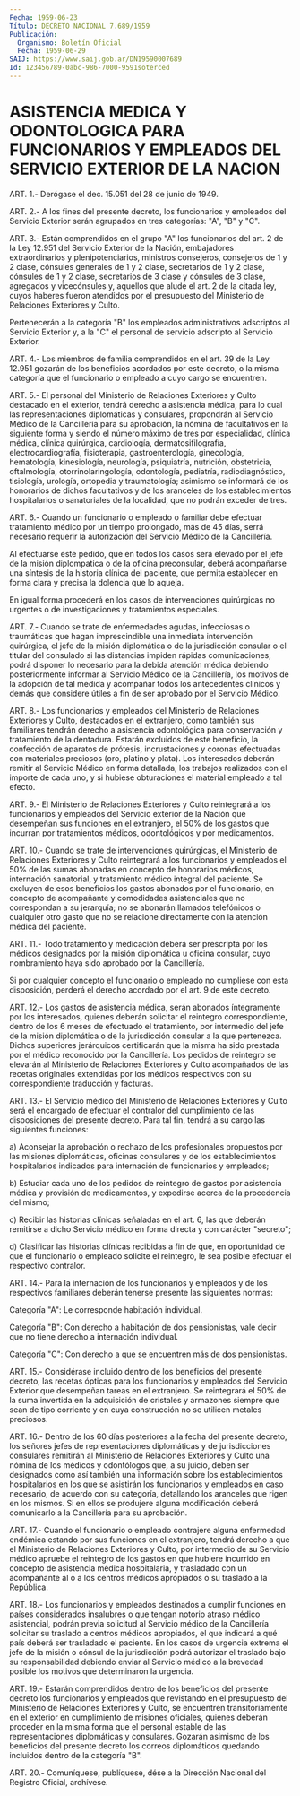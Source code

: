 ```yaml
---
Fecha: 1959-06-23
Título: DECRETO NACIONAL 7.689/1959
Publicación:
  Organismo: Boletín Oficial
  Fecha: 1959-06-29
SAIJ: https://www.saij.gob.ar/DN19590007689
Id: 123456789-0abc-986-7000-9591soterced
---
```

# ASISTENCIA MEDICA Y ODONTOLOGICA PARA FUNCIONARIOS Y EMPLEADOS DEL SERVICIO EXTERIOR DE LA NACION

<a id="1"></a>
ART.  1.-  Derógase  el  dec.  15.051 del 28 de junio de 1949.

<a id="2"></a>
ART.  2.- A los fines del presente decreto, los funcionarios y empleados del Servicio Exterior serán agrupados en tres categorías: "A", "B" y "C".

<a id="3"></a>
ART.  3.-  Están comprendidos en el grupo "A" los funcionarios del art. 2 de la  Ley  12.951  del  Servicio Exterior de la Nación, embajadores    extraordinarios   y  plenipotenciarios,    ministros consejeros, consejeros de 1 y 2 clase,  cónsules generales de 1 y 2 clase,  secretarios  de  1 y 2 clase, cónsules  de  1  y  2  clase, secretarios  de  3  clase  y  cónsules  de  3  clase,  agregados  y vicecónsules y, aquellos que alude  el  art.  2  de  la citada ley, cuyos  haberes  fueron atendidos por el presupuesto del  Ministerio de Relaciones Exteriores y Culto.

Pertenecerán  a la  categoría  "B"  los  empleados  administrativos adscriptos  al Servicio  Exterior  y,  a  la  "C"  el  personal  de servicio adscripto al Servicio Exterior.

<a id="4"></a>
ART. 4.- Los miembros de familia comprendidos en el art. 39 de la  Ley  12.951  gozarán  de  los  beneficios  acordados  por  este decreto,  o la misma categoría que el funcionario o empleado a cuyo cargo se encuentren.

<a id="5"></a>
ART. 5.- El personal del Ministerio de Relaciones Exteriores y Culto  destacado  en  el  exterior,  tendrá  derecho  a  asistencia médica,    para    lo  cual  las  representaciones  diplomáticas  y consulares, propondrán  al  Servicio  Médico de la Cancillería para su aprobación, la nómina de facultativos  en  la  siguiente forma y siendo  el número máximo de tres por especialidad, clínica  médica, clínica quirúrgica, cardiología, dermatosifilografía, electrocardiografía,  fisioterapia, gastroenterología, ginecología, hematología,  kinesiología,   neurología,  psiquiatría,  nutrición, obstetricia,   oftalmología,  otorrinolaringología,    odontología, pediatría,  radiodiagnóstico,  tisiología,  urología,  ortopedia  y traumatología;  asimismo  se  informará de los honorarios de dichos facultativos y de los aranceles de los establecimientos hospitalarios  o  sanatoriales  de  la  localidad,  que  no  podrán exceder de tres.

<a id="6"></a>
ART.  6.-  Cuando  un  funcionario  o empleado o familiar debe efectuar tratamiento médico por un tiempo  prolongado,  más  de  45 días,  serrá necesario requerir la autorización del Servicio Médico de la Cancillería.

Al efectuarse  este pedido, que en todos los casos será elevado por el jefe de la misión  diplompatica  o  de  la  oficina preconsular, deberá  acompañarse  una  síntesis  de  la  historia  clínica   del paciente,  que  permita  establecer  en  forma  clara  y precisa la dolencia que lo aqueja.

En igual forma procederá en los casos de intervenciones quirúrgicas   no  urgentes  o  de  investigaciones  y  tratamientos especiales.

<a id="7"></a>
ART. 7.- Cuando se trate de enfermedades agudas, infecciosas o traumáticas  que  hagan  imprescindible  una inmediata intervención quirúrgica, el jefe de la misión diplomática  o  de la jurisdicción consular  o  el  titular  del  consulado si las distancias  impiden rápidas comunicaciones, podrá disponer  lo necesario para la debida atención  médica  debiendo  posteriormente  informar   al  Servicio Médico de la Cancillería, los motivos de la adopción de  tal medida y  acompañar  todos los antecedentes clínicos y demás que considere útiles a fin de ser aprobado por el Servicio Médico.

<a id="8"></a>
ART.  8.-  Los  funcionarios  y  empleados  del  Ministerio de Relaciones  Exteriores  y Culto, destacados en el extranjero,  como también sus familiares tendrán  derecho  a  asistencia odontológica para conservación y tratamiento de la dentadura.  Estarán excluidos de    este  beneficio,  la  confección  de  aparatos  de  prótesis, incrustaciones  y coronas efectuadas con materiales preciosos (oro, platino y plata).  Los  interesados  deberán  remitir  al  Servicio Médico  en  forma detallada, los trabajos realizados con el importe de cada uno,  y  si hubiese obturaciones el material empleado a tal efecto.

<a id="9"></a>
ART.  9.-  El  Ministerio  de  Relaciones  Exteriores y Culto reintegrará  a  los  funcionarios y empleados del Servicio exterior de la Nación que desempeñan  sus funciones en el extranjero, el 50% de los gastos que incurran por  tratamientos médicos, odontológicos y por medicamentos.

<a id="10"></a>
ART.  10.-  Cuando  se trate de intervenciones quirúrgicas, el Ministerio  de Relaciones Exteriores  y  Culto  reintegrará  a  los funcionarios  y  empleados el 50% de las sumas abonadas en concepto de  honorarios  médicos,   internación  sanatorial,  y  tratamiento médico integral del paciente.  Se  excluyen  de esos beneficios los gastos abonados por el funcionario, en concepto  de  acompañante  y comodidades  asistenciales  que  no correspondan a su jerarquía; no se abonarán llamados telefónicos o  cualquier  otro gasto que no se relacione  directamente  con  la  atención  médica  del   paciente.

<a id="11"></a>
ART.  11.- Todo tratamiento y medicación deberá ser prescripta por los médicos  designados  por  la  misión  diplomática u oficina consular, cuyo nombramiento haya sido aprobado  por la Cancillería.

Si  por cualquier concepto el funcionario o empleado  no  cumpliese con esta  disposición, perderá el derecho acordado por el art. 9 de este decreto.

<a id="12"></a>
ART.  12.-  Los  gastos  de  asistencia médica, serán abonados íntegramente  por  los interesados, quienes  deberán  solicitar  el reintegro correspondiente,  dentro  de  los 6 meses de efectuado el tratamiento, por intermedio del jefe de la  misión diplomática o de la  jurisdicción  consular a la que pertenezca.  Dichos  superiores jerárquicos certificarán  que  la  misma  ha  sido  prestada por el médico reconocido por la Cancillería. Los pedidos de  reintegro  se elevarán al Ministerio de Relaciones Exteriores y Culto acompañados  de  las  recetas originales extendidas por los médicos respectivos  con  su  correspondiente    traducción    y  facturas.

<a id="13"></a>
ART.  13.-  El  Servicio  médico  del Ministerio de Relaciones Exteriores y Culto será el encargado de  efectuar  el contralor del cumplimiento  de las disposiciones del presente decreto.  Para  tal fin, tendrá a su cargo las siguientes funciones:

a)  Aconsejar  la    aprobación  o  rechazo  de  los  profesionales propuestos por las misiones  diplomáticas, oficinas consulares y de los establecimientos hospitalarios  indicados  para  internación de funcionarios y empleados;

b)  Estudiar  cada  uno  de los pedidos de reintegro de gastos  por asistencia médica y provisión  de  medicamentos, y expedirse acerca de la procedencia del mismo;

c) Recibir las historias clínicas señaladas  en  el art. 6, las que deberán remitirse a dicho Servicio médico en forma  directa  y  con carácter "secreto";

d)  Clasificar  las  historias  clínicas recibidas a fin de que, en oportunidad  de  que  el  funcionario    o   empleado  solicite  el reintegro,  le  sea  posible  efectuar  el  respectivo   contralor.

<a id="14"></a>
ART. 14.- Para la internación de los funcionarios y empleados y de  los    respectivos  familiares  deberán  tenerse  presente  las siguientes normas:

Categoría  "A":    Le    corresponde  habitación  individual.

Categoría "B": Con derecho  a  habitación de dos pensionistas, vale decir  que  no  tiene  derecho  a  internación    individual.

Categoría  "C":  Con  derecho  a  que  se  encuentren  más  de  dos pensionistas.

<a id="15"></a>
ART.  15.-  Considérase  incluido dentro de los beneficios del presente  decreto,  las recetas ópticas  para  los  funcionarios  y empleados  del  Servicio  Exterior  que  desempeñan  tareas  en  el extranjero. Se reintegrará  el  50%  de  la  suma  invertida  en la adquisición  de  cristales  y  armazones  siempre  que sean de tipo corriente y en cuya construcción no se utilicen metales  preciosos.

<a id="16"></a>
ART.  16.-  Dentro  de  los 60 días posteriores a la fecha del presente decreto, los señores jefes de representaciones diplomáticas  y  de  jurisdicciones    consulares    remitirán   al Ministerio  de  Relaciones  Exteriores  y  Culto  una nómina de los médicos  y odontólogos que, a su juicio, deben ser designados  como así también una información sobre los establecimientos hospitalarios  en los que se asistirán los funcionarios y empleados en caso necesario,  de  acuerdo  con  su  categoría, detallando los aranceles que rigen en los mismos. Si en ellos  se produjere alguna modificación  deberá  comunicarlo  a  la  Cancillería    para    su aprobación.

<a id="17"></a>
ART.  17.-  Cuando el funcionario o empleado contrajere alguna enfermedad endémica  estando  por  sus  funciones en el extranjero, tendrá  derecho  a  que  el Ministerio de Relaciones  Exteriores  y Culto, por intermedio de su  Servicio  médico  apruebe el reintegro de  los gastos en que hubiere incurrido en concepto  de  asistencia médica  hospitalaria,  y  trasladado  con un acompañante al o a los centros  médicos  apropiados  o  su  traslado    a   la  República.

<a id="18"></a>
ART.  18.-  Los  funcionarios y empleados destinados a cumplir funciones en países considerados  insalubres  o  que tengan notorio atraso  médico  asistencial,  podrán previa solicitud  al  Servicio médico de la Cancillería solicitar  su  traslado  a centros médicos apropiados,  el  que  indicará a qué país deberá ser trasladado  el paciente. En los casos  de  urgencia extrema el jefe de la misión o cónsul  de la jurisdicción podrá  autorizar  el  traslado  bajo  su responsabilidad  debiendo  enviar  al Servicio médico a la brevedad posible los motivos que determinaron la urgencia.

<a id="19"></a>
ART.  19.-  Estarán  comprendidos dentro de los beneficios del presente decreto los funcionarios  y empleados que revistando en el presupuesto del Ministerio de Relaciones  Exteriores  y  Culto,  se encuentren  transitoriamente  en  el  exterior  en  cumplimiento de misiones oficiales, quienes deberán proceder en la misma  forma que el    personal  estable  de  las  representaciones  diplomáticas  y consulares.   Gozarán  asimismo  de  los  beneficios  del  presente decreto los correos  diplomáticos  quedando  incluidos dentro de la categoría "B".

<a id="20"></a>
ART. 20.- Comuníquese, publíquese, dése a la Dirección Nacional del Registro Oficial, archívese.